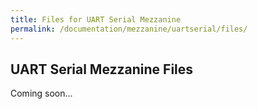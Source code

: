 ```yaml
---
title: Files for UART Serial Mezzanine
permalink: /documentation/mezzanine/uartserial/files/
---
```

## UART Serial Mezzanine Files

Coming soon...
